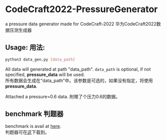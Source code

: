 # CodeCraft2022-PressureGenerator
a pressure data generator made for CodeCraft-2022 华为CodeCraft2022数据压测生成器

## Usage: 用法:
```bash
python3 data_gen.py [data_path]
```
All data will generated at path "data_path".  `data_path` is optional, if not specified, **pressure_data** will be used.  
所有数据会生成在“data_path”中。该参数是可选的，如果没有指定，将使用**pressure_data**.  


Attached a pressure=0.6 data.
附赠了个压力0.6的数据。  

## benchmark 判题器  
benchmark is avail at [here](https://github.com/diphosphane/CodeCraft2022-benchmark).  
判题器可在[这](https://github.com/diphosphane/CodeCraft2022-benchmark)下载到。  
